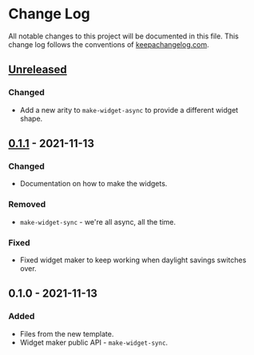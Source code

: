 # Change Log
All notable changes to this project will be documented in this file. This change log follows the conventions of [keepachangelog.com](http://keepachangelog.com/).

## [Unreleased]
### Changed
- Add a new arity to `make-widget-async` to provide a different widget shape.

## [0.1.1] - 2021-11-13
### Changed
- Documentation on how to make the widgets.

### Removed
- `make-widget-sync` - we're all async, all the time.

### Fixed
- Fixed widget maker to keep working when daylight savings switches over.

## 0.1.0 - 2021-11-13
### Added
- Files from the new template.
- Widget maker public API - `make-widget-sync`.

[Unreleased]: https://github.com/your-name/fxgamesc/compare/0.1.1...HEAD
[0.1.1]: https://github.com/your-name/fxgamesc/compare/0.1.0...0.1.1
